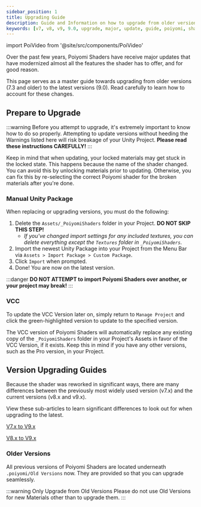 ```yaml
---
sidebar_position: 1
title: Upgrading Guide
description: Guide and Information on how to upgrade from older versions (v7/v8) to the latest version (v9).
keywords: [v7, v8, v9, 9.0, upgrade, major, update, guide, poiyomi, shader]
---
```

import PoiVideo from '@site/src/components/PoiVideo' 

Over the past few years, Poiyomi Shaders have receive major updates that have modernized almost all the features the shader has to offer, and for good reason.

This page serves as a master guide towards upgrading from older versions (7.3 and older) to the latest versions (9.0). Read carefully to learn how to account for these changes.

## Prepare to Upgrade

:::warning
Before you attempt to upgrade, it's extremely important to know how to do so properly. Attempting to update versions without heeding the Warnings listed here will risk breakage of your Unity Project. **Please read these instructions CAREFULLY!**
:::

Keep in mind that when updating, your locked materials may get stuck in the locked state. This happens because the name of the shader changed. You can avoid this by unlocking materials prior to updating. Otherwise, you can fix this by re-selecting the correct Poiyomi shader for the broken materials after you're done.

### Manual Unity Package

When replacing or upgrading versions, you must do the following:
1. Delete the `Assets/_PoiyomiShaders` folder in your Project. **DO NOT SKIP THIS STEP!**
   - *If you've changed import settings for any included textures, you can delete everything except the `Textures` folder in `_PoiyomiShaders`.*
2. Import the newest Unity Package into your Project from the Menu Bar via `Assets > Import Package > Custom Package`.
3. Click `Import` when prompted.
4. Done! You are now on the latest version.

:::danger
**DO NOT ATTEMPT to import Poiyomi Shaders over another, or your project may break!**
:::

### VCC

To update the VCC Version later on, simply return to `Manage Project` and click the green-highlighted version to update to the specified version.

The VCC version of Poiyomi Shaders will automatically replace any existing copy of the `_PoiyomiShaders` folder in your Project's Assets in favor of the VCC Version, if it exists. Keep this in mind if you have any other versions, such as the Pro version, in your Project.

## Version Upgrading Guides

Because the shader was reworked in significant ways, there are many differences between the previously most widely used version (v7.x) and the current versions (v8.x and v9.x).

View these sub-articles to learn significant differences to look out for when upgrading to the latest.

<a class="button button--primary" href="/general/upgrade/v7-upgrade">V7.x to V9.x</a>

<a class="button button--primary" href="/general/upgrade/v8-upgrade">V8.x to V9.x</a>

### Older Versions

All previous versions of Poiyomi Shaders are located underneath `.poiyomi/Old Versions` now. They are provided so that you can upgrade seamlessly.

:::warning Only Upgrade from Old Versions
Please do not use Old Versions for new Materials other than to upgrade them.
:::